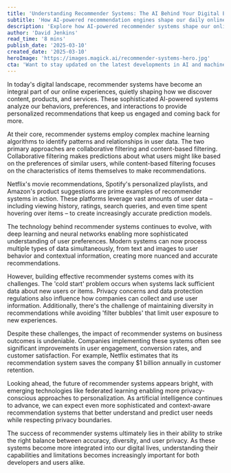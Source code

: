 ```yaml
---
title: 'Understanding Recommender Systems: The AI Behind Your Digital Experiences'
subtitle: 'How AI-powered recommendation engines shape our daily online interactions'
description: 'Explore how AI-powered recommender systems shape our online experiences through sophisticated machine learning algorithms. Learn about the technology behind personalized recommendations and its impact on user engagement and business success.'
author: 'David Jenkins'
read_time: '8 mins'
publish_date: '2025-03-10'
created_date: '2025-03-10'
heroImage: 'https://images.magick.ai/recommender-systems-hero.jpg'
cta: 'Want to stay updated on the latest developments in AI and machine learning? Follow us on LinkedIn for exclusive insights into how technology is transforming digital experiences.'
---
```


In today's digital landscape, recommender systems have become an integral part of our online experiences, quietly shaping how we discover content, products, and services. These sophisticated AI-powered systems analyze our behaviors, preferences, and interactions to provide personalized recommendations that keep us engaged and coming back for more.

At their core, recommender systems employ complex machine learning algorithms to identify patterns and relationships in user data. The two primary approaches are collaborative filtering and content-based filtering. Collaborative filtering makes predictions about what users might like based on the preferences of similar users, while content-based filtering focuses on the characteristics of items themselves to make recommendations.

Netflix's movie recommendations, Spotify's personalized playlists, and Amazon's product suggestions are prime examples of recommender systems in action. These platforms leverage vast amounts of user data – including viewing history, ratings, search queries, and even time spent hovering over items – to create increasingly accurate prediction models.

The technology behind recommender systems continues to evolve, with deep learning and neural networks enabling more sophisticated understanding of user preferences. Modern systems can now process multiple types of data simultaneously, from text and images to user behavior and contextual information, creating more nuanced and accurate recommendations.

However, building effective recommender systems comes with its challenges. The 'cold start' problem occurs when systems lack sufficient data about new users or items. Privacy concerns and data protection regulations also influence how companies can collect and use user information. Additionally, there's the challenge of maintaining diversity in recommendations while avoiding 'filter bubbles' that limit user exposure to new experiences.

Despite these challenges, the impact of recommender systems on business outcomes is undeniable. Companies implementing these systems often see significant improvements in user engagement, conversion rates, and customer satisfaction. For example, Netflix estimates that its recommendation system saves the company $1 billion annually in customer retention.

Looking ahead, the future of recommender systems appears bright, with emerging technologies like federated learning enabling more privacy-conscious approaches to personalization. As artificial intelligence continues to advance, we can expect even more sophisticated and context-aware recommendation systems that better understand and predict user needs while respecting privacy boundaries.

The success of recommender systems ultimately lies in their ability to strike the right balance between accuracy, diversity, and user privacy. As these systems become more integrated into our digital lives, understanding their capabilities and limitations becomes increasingly important for both developers and users alike.